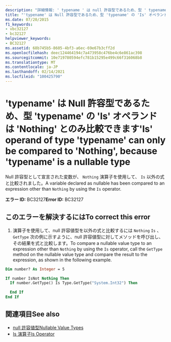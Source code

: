 ```yaml
---
description: "詳細情報: ' typename ' は null 許容型であるため、型 ' typename ' の ' Is ' オペランドは ' Nothing ' とのみ比較できます"
title: "'typename' は Null 許容型であるため、型 'typename' の 'Is' オペランドは 'Nothing' とのみ比較できます"
ms.date: 07/20/2015
f1_keywords:
- vbc32127
- bc32127
helpviewer_keywords:
- BC32127
ms.assetid: 68b745b5-8605-4bf3-a6ec-69e67b3cff2d
ms.openlocfilehash: deec124464194c7a473958c476be4c6e861ac398
ms.sourcegitcommit: 10e719780594efc781b15295e499c66f316068b8
ms.translationtype: MT
ms.contentlocale: ja-JP
ms.lasthandoff: 02/14/2021
ms.locfileid: "100425790"
---
```

# <a name="is-operand-of-type-typename-can-only-be-compared-to-nothing-because-typename-is-a-nullable-type"></a><span data-ttu-id="4aeb3-103">'typename' は Null 許容型であるため、型 'typename' の 'Is' オペランドは 'Nothing' とのみ比較できます</span><span class="sxs-lookup"><span data-stu-id="4aeb3-103">'Is' operand of type 'typename' can only be compared to 'Nothing', because 'typename' is a nullable type</span></span>

<span data-ttu-id="4aeb3-104">Null 許容型として宣言された変数が、 `Nothing` 演算子を使用して、 `Is` 以外の式と比較されました。</span><span class="sxs-lookup"><span data-stu-id="4aeb3-104">A variable declared as nullable has been compared to an expression other than `Nothing` by using the `Is` operator.</span></span>  
  
 <span data-ttu-id="4aeb3-105">**エラー ID:** BC32127</span><span class="sxs-lookup"><span data-stu-id="4aeb3-105">**Error ID:** BC32127</span></span>  
  
## <a name="to-correct-this-error"></a><span data-ttu-id="4aeb3-106">このエラーを解決するには</span><span class="sxs-lookup"><span data-stu-id="4aeb3-106">To correct this error</span></span>
  
1. <span data-ttu-id="4aeb3-107">演算子を使用して、null 許容値型を以外の式と比較するには `Nothing` `Is` 、 `GetType` 次の例に示すように、null 許容値型に対してメソッドを呼び出し、その結果を式と比較します。</span><span class="sxs-lookup"><span data-stu-id="4aeb3-107">To compare a nullable value type to an expression other than `Nothing` by using the `Is` operator, call the `GetType` method on the nullable value type and compare the result to the expression, as shown in the following example.</span></span>  
  
```vb  
Dim number? As Integer = 5  

If number IsNot Nothing Then  
  If number.GetType() Is Type.GetType("System.Int32") Then

  End If  
End If  
```  
  
## <a name="see-also"></a><span data-ttu-id="4aeb3-108">関連項目</span><span class="sxs-lookup"><span data-stu-id="4aeb3-108">See also</span></span>

- [<span data-ttu-id="4aeb3-109">null 許容値型</span><span class="sxs-lookup"><span data-stu-id="4aeb3-109">Nullable Value Types</span></span>](../programming-guide/language-features/data-types/nullable-value-types.md)
- [<span data-ttu-id="4aeb3-110">Is 演算子</span><span class="sxs-lookup"><span data-stu-id="4aeb3-110">Is Operator</span></span>](../language-reference/operators/is-operator.md)

